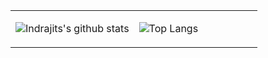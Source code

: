 <table border="0">
<tr border="0" width="100%">
<td width="50%" border="0">

![Indrajits's github stats](https://github-readme-stats.vercel.app/api?username=eendroroy&show_icons=true&theme=tokyonight)

</td>

<td width="50%" border="0">

![Top Langs](https://github-readme-stats.vercel.app/api/top-langs/?username=eendroroy&layout=compact&theme=tokyonight)

</td>
</tr>
<table>
